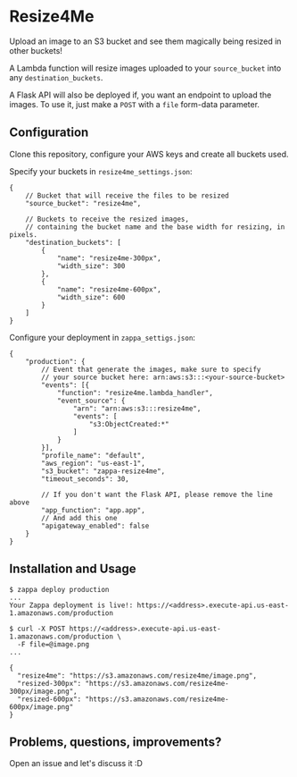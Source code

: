 # Resize4Me
Upload an image to an S3 bucket and see them magically being resized in other buckets!  

A Lambda function will resize images uploaded to your `source_bucket` into any `destination_buckets`.  

A Flask API will also be deployed if, you want an endpoint to upload the images. To use it, just make a `POST` with a `file` form-data parameter.

## Configuration
Clone this repository, configure your AWS keys and create all buckets used.

Specify your buckets in `resize4me_settings.json`:
```
{
    // Bucket that will receive the files to be resized
    "source_bucket": "resize4me",

    // Buckets to receive the resized images,
    // containing the bucket name and the base width for resizing, in pixels.
    "destination_buckets": [
        {
            "name": "resize4me-300px",
            "width_size": 300
        }, 
        {
            "name": "resize4me-600px",
            "width_size": 600
        }
    ]
}
```

Configure your deployment in `zappa_settigs.json`:
```
{
    "production": {
        // Event that generate the images, make sure to specify
        // your source bucket here: arn:aws:s3:::<your-source-bucket>
        "events": [{
            "function": "resize4me.lambda_handler",
            "event_source": {
                "arn": "arn:aws:s3:::resize4me",
                "events": [
                    "s3:ObjectCreated:*"
                ]
            }
        }],
        "profile_name": "default",
        "aws_region": "us-east-1",
        "s3_bucket": "zappa-resize4me",
        "timeout_seconds": 30,

        // If you don't want the Flask API, please remove the line above
        "app_function": "app.app",
        // And add this one
        "apigateway_enabled": false
    }
}
```

## Installation and Usage

```
$ zappa deploy production
...
Your Zappa deployment is live!: https://<address>.execute-api.us-east-1.amazonaws.com/production

$ curl -X POST https://<address>.execute-api.us-east-1.amazonaws.com/production \
  -F file=@image.png
...

{
  "resize4me": "https://s3.amazonaws.com/resize4me/image.png",
  "resized-300px": "https://s3.amazonaws.com/resize4me-300px/image.png",
  "resized-600px": "https://s3.amazonaws.com/resize4me-600px/image.png"
}
```

## Problems, questions, improvements?
Open an issue and let's discuss it :D
